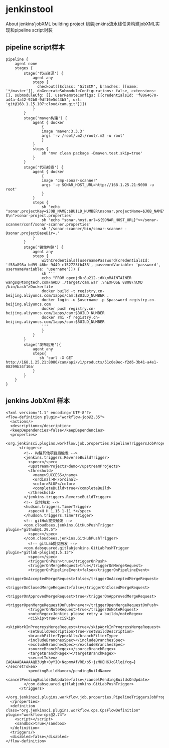 jenkinstool
===========
About jenkins'jobXML building project
组装jenkins流水线任务构建jobXML实现和pipeline script封装
## pipeline script样本
    pipeline {
        agent none
        stages {
            stage('代码资源') {
                agent any
                steps {
                  checkout([$class: 'GitSCM', branches: [[name: '*/master']], doGenerateSubmoduleConfigurations: false, extensions: [], submoduleCfg: [], userRemoteConfigs: [[credentialsId: 'f8064670-ad4a-4a42-92b0-9df16e5d43b5', url: 'git@168.1.15.107:cloud/cam.git']]])
                }
            }
            stage('maven构建') {
                agent { docker 
                    {
                    image 'maven:3.3.3'
                    args '-v /root/.m2:/root/.m2 -u root'
                    }
                }
                steps {
                    sh 'mvn clean package -Dmaven.test.skip=true'
                }
            }
            stage('代码检查') {
                agent { docker 
                    {
                    image 'cmp-sonar-scanner'
                    args '-e SONAR_HOST_URL=http://168.1.25.21:9000 -u root'
                    }
                }
                steps {
                    sh 'echo "sonar.projectKey=$JOB_NAME:$BUILD_NUMBER\nsonar.projectName=$JOB_NAME\nsonar.projectVersion=$BUILD_NUMBER\nsonar.sources=.\nsonar.exclusions=**/test/**,**/target/**\nsonar.java.binaries=target/classes\nsonar.language=java\nsonar.sourceEncoding=UTF-8\n">sonar-project.properties'
                    sh 'echo "sonar.host.url=${SONAR_HOST_URL}">>/sonar-scanner/conf/sonar-scanner.properties'
                    sh '/sonar-scanner/bin/sonar-scanner -Dsonar.projectBaseDir=.'
                }
            }
            stage('镜像构建') {
                agent any
                steps {
                    withCredentials([usernamePassword(credentialsId: 'f58a898a-bd99-46be-9449-c152723fb438', passwordVariable: 'password', usernameVariable: 'username')]) {
                    sh '''
                    echo "FROM openjdk:8u212-jdk\nMAINTAINER wangsq@tongtech.com\nADD ./target/cam.war .\nEXPOSE 8808\nCMD /bin/bash">Dockerfile
                    docker build -t registry.cn-beijing.aliyuncs.com/1apps/cam:$BUILD_NUMBER .
                    docker login -u $username -p $password registry.cn-beijing.aliyuncs.com
                    docker push registry.cn-beijing.aliyuncs.com/1apps/cam:$BUILD_NUMBER
                    docker rmi -f registry.cn-beijing.aliyuncs.com/1apps/cam:$BUILD_NUMBER
                    '''
                    }
                }
            }
            stage('发布应用'){
                agent any
                steps{
                   sh 'curl -X GET http://168.1.25.21:8080/cam/api/v1/products/51c0e9ec-f2d6-3b41-a4e1-08299b34f10a'
                }
            }
        }
    }
## jenkins JobXml 样本
    <?xml version='1.1' encoding='UTF-8'?>
    <flow-definition plugin="workflow-job@2.35">
      <actions/>
      <description></description>
      <keepDependencies>false</keepDependencies>
      <properties>
        <org.jenkinsci.plugins.workflow.job.properties.PipelineTriggersJobProperty>
          <triggers>
            <!-- 构建其他项目后触发 -->
            <jenkins.triggers.ReverseBuildTrigger>
              <spec></spec>
              <upstreamProjects>demo</upstreamProjects>
              <threshold>
                <name>SUCCESS</name>
                <ordinal>0</ordinal>
                <color>BLUE</color>
                <completeBuild>true</completeBuild>
              </threshold>
            </jenkins.triggers.ReverseBuildTrigger>
            <!-- 定时触发 -->
            <hudson.triggers.TimerTrigger>
              <spec>H H 1,15 1-11 *</spec>
            </hudson.triggers.TimerTrigger>
            <!-- gitHub提交触发 -->
            <com.cloudbees.jenkins.GitHubPushTrigger plugin="github@1.29.5">
              <spec></spec>
            </com.cloudbees.jenkins.GitHubPushTrigger>
              <!-- gitLab提交触发 -->
            <com.dabsquared.gitlabjenkins.GitLabPushTrigger plugin="gitlab-plugin@1.5.13">
              <spec></spec>
              <triggerOnPush>true</triggerOnPush>
              <triggerOnMergeRequest>true</triggerOnMergeRequest>
              <triggerOnPipelineEvent>false</triggerOnPipelineEvent>
              <triggerOnAcceptedMergeRequest>false</triggerOnAcceptedMergeRequest>
              <triggerOnClosedMergeRequest>false</triggerOnClosedMergeRequest>
              <triggerOnApprovedMergeRequest>true</triggerOnApprovedMergeRequest>
              <triggerOpenMergeRequestOnPush>never</triggerOpenMergeRequestOnPush>
              <triggerOnNoteRequest>true</triggerOnNoteRequest>
              <noteRegex>Jenkins please retry a build</noteRegex>
              <ciSkip>true</ciSkip>
              <skipWorkInProgressMergeRequest>true</skipWorkInProgressMergeRequest>
              <setBuildDescription>true</setBuildDescription>
              <branchFilterType>All</branchFilterType>
              <includeBranchesSpec></includeBranchesSpec>
              <excludeBranchesSpec></excludeBranchesSpec>
              <sourceBranchRegex></sourceBranchRegex>
              <targetBranchRegex></targetBranchRegex>
              <secretToken>{AQAAABAAAAAQB3Ugh+0yYIQ+NqpmmAfVRB/b5+jzMHEH6JcGllq1Ycg=}</secretToken>
              <pendingBuildName></pendingBuildName>
              <cancelPendingBuildsOnUpdate>false</cancelPendingBuildsOnUpdate>
            </com.dabsquared.gitlabjenkins.GitLabPushTrigger>
          </triggers>
        </org.jenkinsci.plugins.workflow.job.properties.PipelineTriggersJobProperty>
      </properties>
      <definition class="org.jenkinsci.plugins.workflow.cps.CpsFlowDefinition" plugin="workflow-cps@2.74">
        <script></script>
        <sandbox>true</sandbox>
      </definition>
      <triggers/>
      <disabled>false</disabled>
    </flow-definition>
